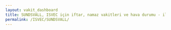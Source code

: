 ```yaml
---
layout: vakit_dashboard
title: SUNDSVALL, ISVEC için iftar, namaz vakitleri ve hava durumu - ilçe/eyalet seç
permalink: /ISVEC/SUNDSVALL/
---
```


<script type="text/javascript">
  var GLOBAL_COUNTRY = 'ISVEC';
  var GLOBAL_CITY = 'SUNDSVALL';
  var GLOBAL_STATE = '';
  var lat = 72;
  var lon = 21;
</script>
